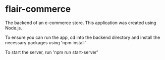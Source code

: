 # flair-commerce

The backend of an e-commerce store. This application was created using Node.js.

To ensure you can run the app, cd into the backend directory and install the necessary packages using 'npm install'


To start the server, run 'npm run start-server'

